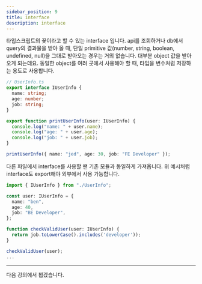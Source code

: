 ```yaml
---
sidebar_position: 9
title: interface
description: interface
---
```


<head>
  <meta name="title" content="Basic 학습 | 기초부터 시작하는 타입스크립트" data-rh="true" />
  <meta name="description" content="interface" data-rh="true" />
  <meta property="og:title" content="Basic 학습 | 기초부터 시작하는 타입스크립트" data-rh="true" />
  <meta property="og:description" content="interface" data-rh="true" />
</head>

타입스크립트의 꽃이라고 할 수 있는 interface 입니다.
api를 조회하거나 db에서 query의 결과물을 받아 올 때, 단일 primitive 값(number, string, boolean, undefined, null)을
그대로 받아오는 경우는 거의 없습니다. 대부분 object 값을 받아오게 되는데요. 동일한 object를 여러 곳에서 사용해야 할 때,
타입을 변수처럼 저장하는 용도로 사용합니다.

```ts
// UserInfo.ts
export interface IUserInfo {
  name: string;
  age: number;
  job: string;
}

export function printUserInfo(user: IUserInfo) {
  console.log("name: " + user.name);
  console.log("age: " + user.age);
  console.log("job: " + user.job);
}

printUserInfo({ name: "jed", age: 30, job: "FE Developer" });
```

다른 파일에서 interface를 사용할 땐 기존 모듈과 동일하게 가져옵니다.
위 예시처럼 interface도 export해야 외부에서 사용 가능합니다.

```ts
import { IUserInfo } from "./UserInfo";

const user: IUserInfo = {
  name: "ben",
  age: 40,
  job: "BE Developer",
};

function checkValidUser(user: IUserInfo) {
  return job.toLowerCase().includes('developer'));
}

checkValidUser(user);
...
```

---

다음 강의에서 뵙겠습니다.
